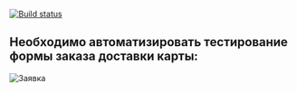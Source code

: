 [![Build status](https://ci.appveyor.com/api/projects/status/3w6jerkyc165r5k6?svg=true)](https://ci.appveyor.com/project/STALKSA/selenide)
## Необходимо автоматизировать тестирование формы заказа доставки карты:

![Заявка](https://github.com/netology-code/aqa-homeworks/raw/master/selenide/pic/order.png)

